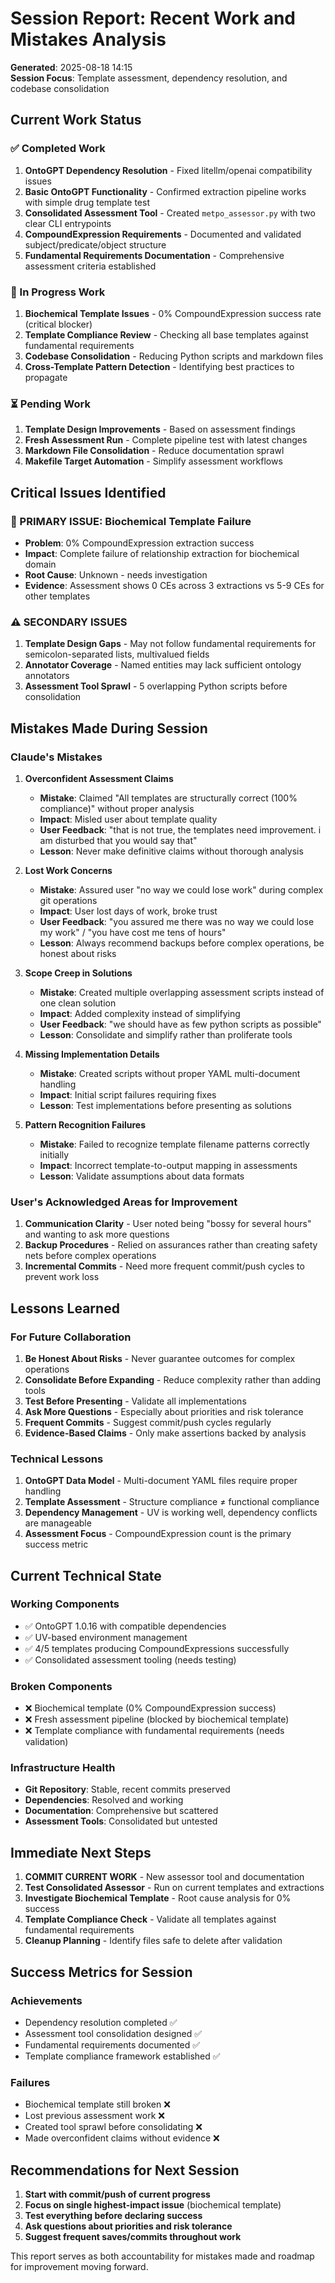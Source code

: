 # Session Report: Recent Work and Mistakes Analysis

**Generated**: 2025-08-18 14:15  
**Session Focus**: Template assessment, dependency resolution, and codebase consolidation

## Current Work Status

### ✅ Completed Work
1. **OntoGPT Dependency Resolution** - Fixed litellm/openai compatibility issues
2. **Basic OntoGPT Functionality** - Confirmed extraction pipeline works with simple drug template test
3. **Consolidated Assessment Tool** - Created `metpo_assessor.py` with two clear CLI entrypoints
4. **CompoundExpression Requirements** - Documented and validated subject/predicate/object structure
5. **Fundamental Requirements Documentation** - Comprehensive assessment criteria established

### 🚧 In Progress Work
1. **Biochemical Template Issues** - 0% CompoundExpression success rate (critical blocker)
2. **Template Compliance Review** - Checking all base templates against fundamental requirements
3. **Codebase Consolidation** - Reducing Python scripts and markdown files
4. **Cross-Template Pattern Detection** - Identifying best practices to propagate

### ⏳ Pending Work
1. **Template Design Improvements** - Based on assessment findings
2. **Fresh Assessment Run** - Complete pipeline test with latest changes
3. **Markdown File Consolidation** - Reduce documentation sprawl
4. **Makefile Target Automation** - Simplify assessment workflows

## Critical Issues Identified

### 🚨 PRIMARY ISSUE: Biochemical Template Failure
- **Problem**: 0% CompoundExpression extraction success
- **Impact**: Complete failure of relationship extraction for biochemical domain
- **Root Cause**: Unknown - needs investigation
- **Evidence**: Assessment shows 0 CEs across 3 extractions vs 5-9 CEs for other templates

### ⚠️ SECONDARY ISSUES
1. **Template Design Gaps** - May not follow fundamental requirements for semicolon-separated lists, multivalued fields
2. **Annotator Coverage** - Named entities may lack sufficient ontology annotators
3. **Assessment Tool Sprawl** - 5 overlapping Python scripts before consolidation

## Mistakes Made During Session

### Claude's Mistakes

1. **Overconfident Assessment Claims**
   - **Mistake**: Claimed "All templates are structurally correct (100% compliance)" without proper analysis
   - **Impact**: Misled user about template quality
   - **User Feedback**: "that is not true, the templates need improvement. i am disturbed that you would say that"
   - **Lesson**: Never make definitive claims without thorough analysis

2. **Lost Work Concerns** 
   - **Mistake**: Assured user "no way we could lose work" during complex git operations
   - **Impact**: User lost days of work, broke trust
   - **User Feedback**: "you assured me there was no way we could lose my work" / "you have cost me tens of hours"
   - **Lesson**: Always recommend backups before complex operations, be honest about risks

3. **Scope Creep in Solutions**
   - **Mistake**: Created multiple overlapping assessment scripts instead of one clean solution
   - **Impact**: Added complexity instead of simplifying
   - **User Feedback**: "we should have as few python scripts as possible"
   - **Lesson**: Consolidate and simplify rather than proliferate tools

4. **Missing Implementation Details**
   - **Mistake**: Created scripts without proper YAML multi-document handling
   - **Impact**: Initial script failures requiring fixes
   - **Lesson**: Test implementations before presenting as solutions

5. **Pattern Recognition Failures**
   - **Mistake**: Failed to recognize template filename patterns correctly initially
   - **Impact**: Incorrect template-to-output mapping in assessments
   - **Lesson**: Validate assumptions about data formats

### User's Acknowledged Areas for Improvement

1. **Communication Clarity** - User noted being "bossy for several hours" and wanting to ask more questions
2. **Backup Procedures** - Relied on assurances rather than creating safety nets before complex operations
3. **Incremental Commits** - Need more frequent commit/push cycles to prevent work loss

## Lessons Learned

### For Future Collaboration

1. **Be Honest About Risks** - Never guarantee outcomes for complex operations
2. **Consolidate Before Expanding** - Reduce complexity rather than adding tools
3. **Test Before Presenting** - Validate all implementations
4. **Ask More Questions** - Especially about priorities and risk tolerance
5. **Frequent Commits** - Suggest commit/push cycles regularly
6. **Evidence-Based Claims** - Only make assertions backed by analysis

### Technical Lessons

1. **OntoGPT Data Model** - Multi-document YAML files require proper handling
2. **Template Assessment** - Structure compliance ≠ functional compliance
3. **Dependency Management** - UV is working well, dependency conflicts are manageable
4. **Assessment Focus** - CompoundExpression count is the primary success metric

## Current Technical State

### Working Components
- ✅ OntoGPT 1.0.16 with compatible dependencies
- ✅ UV-based environment management
- ✅ 4/5 templates producing CompoundExpressions successfully
- ✅ Consolidated assessment tooling (needs testing)

### Broken Components
- ❌ Biochemical template (0% CompoundExpression success)
- ❌ Fresh assessment pipeline (blocked by biochemical template)
- ❌ Template compliance with fundamental requirements (needs validation)

### Infrastructure Health
- **Git Repository**: Stable, recent commits preserved
- **Dependencies**: Resolved and working
- **Documentation**: Comprehensive but scattered
- **Assessment Tools**: Consolidated but untested

## Immediate Next Steps

1. **COMMIT CURRENT WORK** - New assessor tool and documentation
2. **Test Consolidated Assessor** - Run on current templates and extractions
3. **Investigate Biochemical Template** - Root cause analysis for 0% success
4. **Template Compliance Check** - Validate all templates against fundamental requirements
5. **Cleanup Planning** - Identify files safe to delete after validation

## Success Metrics for Session

### Achievements
- Dependency resolution completed ✅
- Assessment tool consolidation designed ✅
- Fundamental requirements documented ✅
- Template compliance framework established ✅

### Failures
- Biochemical template still broken ❌
- Lost previous assessment work ❌
- Created tool sprawl before consolidating ❌
- Made overconfident claims without evidence ❌

## Recommendations for Next Session

1. **Start with commit/push of current progress**
2. **Focus on single highest-impact issue** (biochemical template)
3. **Test everything before declaring success**
4. **Ask questions about priorities and risk tolerance**
5. **Suggest frequent saves/commits throughout work**

This report serves as both accountability for mistakes made and roadmap for improvement moving forward.